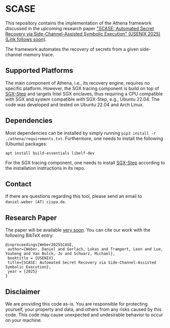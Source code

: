 # SCASE
This repository contains the implementation of the Athena framework discussed in the *upcoming* research paper ["SCASE: Automated Secret Recovery via Side-Channel-Assisted Symbolic Execution" (USENIX 2025) (Link follows soon)](TODO). 

The framework automates the recovery of secrets from a given side-channel memory trace.

## Supported Platforms
The main component of Athena, i.e., its recovery engine, requires no specific platform.
However, the SGX tracing component is build on top of [SGX-Step](https://github.com/jovanbulck/sgx-step) and targets Intel SGX enclaves, thus requiring a CPU compatible with SGX and system compatible with SGX-Step, e.g., Ubuntu 22.04.
The code was developed and tested on Ubuntu 22.04 and Arch Linux.

## Dependencies
Most dependencies can be installed by simply running `pip3 install -r ./athena/requirements.txt`.
Furthermore, one needs to install the following (Ubuntu) packages:
```
apt install build-essentials libelf-dev 
```
For the SGX tracing component, one needs to install [SGX-Step](https://github.com/jovanbulck/sgx-step) according to the installation instructions in its repo.

## Contact
If there are questions regarding this tool, please send an email to `daniel.weber (AT) cispa.de`.

## Research Paper
The paper will be available [very soon](TODO).
You can cite our work with the following BibTeX entry:
```
@inproceedings{Weber2025SCASE,
 author={Weber, Daniel and Gerlach, Lukas and Trampert, Leon and Lue, Youheng and Van Bulck, Jo and Schwarz, Michael},
 booktitle = {USENIX},
 title={SCASE: Automated Secret Recovery via Side-Channel-Assisted Symbolic Execution},
 year = {2025}
}
```

## Disclaimer
We are providing this code as-is. 
You are responsible for protecting yourself, your property and data, and others from any risks caused by this code. 
This code may cause unexpected and undesirable behavior to occur on your machine. 
